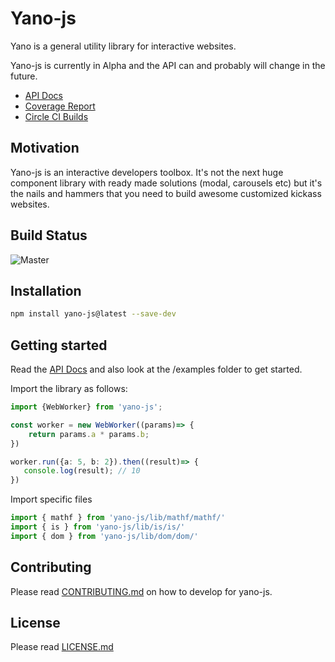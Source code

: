 # Yano-js

Yano is a general utility library for interactive websites.

Yano-js is currently in Alpha and the API can and probably will change
in the future.

- [API Docs](https://yano-js.surge.sh)
- [Coverage Report](https://yano-js-coverage.surge.sh)
- [Circle CI Builds](https://circleci.com/gh/uxder/yano-js)

## Motivation
Yano-js is an interactive developers toolbox.  It's not the next huge
component library with ready made solutions (modal, carousels etc) but it's
the nails and hammers that you need to build awesome customized kickass
websites.


## Build Status

![Master](https://circleci.com/gh/uxder/yano-js.svg?style=svg)


## Installation
```bash
npm install yano-js@latest --save-dev
```

## Getting started

Read the [API Docs](https://yano-js.surge.sh) and also look at the /examples
folder to get started.


Import the library as follows:
```ts
import {WebWorker} from 'yano-js';

const worker = new WebWorker((params)=> {
    return params.a * params.b;
})

worker.run({a: 5, b: 2}).then((result)=> {
   console.log(result); // 10
})

```


Import specific files
```ts
import { mathf } from 'yano-js/lib/mathf/mathf/'
import { is } from 'yano-js/lib/is/is/'
import { dom } from 'yano-js/lib/dom/dom/'
```


## Contributing
Please read [CONTRIBUTING.md](https://github.com/uxder/yano-js/blob/master/CONTRIBUTING.md)
on how to develop for yano-js.


## License
Please read [LICENSE.md](https://github.com/uxder/yano-js/blob/master/LICENSE.md)